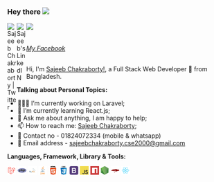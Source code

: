 ### Hey there <img src="https://media.giphy.com/media/hvRJCLFzcasrR4ia7z/giphy.gif" width="25px">

<a href="https://twitter.com/SajeebChakrabo8">
  <img align="left" alt="Sajeeb Chakraborty | Twitter" width="22px" src="https://raw.githubusercontent.com/peterthehan/peterthehan/master/assets/twitter.svg" />
</a>
<a href="https://www.linkedin.com/in/sajeeb-chakraborty-1b944a163/">
  <img align="left" alt="Sajeeb's LinkedIN" width="22px" src="https://raw.githubusercontent.com/peterthehan/peterthehan/master/assets/linkedin.svg" />
</a>

 

![](https://visitor-badge.glitch.me/badge?page_id=SajeebChakraborty)

<br />

<a href="https://www.facebook.com/sajeeb.chakraborty">
    <i class="fa-brands fa-facebook">My Facebook</i>
 </a>

<br />


<br />

Hi, I'm [Sajeeb Chakraborty!](https://github.com/SajeebChakraborty), a Full Stack Web Developer 🚀 from Bangladesh.


  
**Talking about Personal Topics:**

- 👨🏽‍💻 I’m currently working on Laravel;
- 🌱 I’m currently learning React.js; 
- 💬 Ask me about anything, I am happy to help;
- 📫 How to reach me: [Sajeeb Chakraborty](https://www.facebook.com/sajeeb.chakraborty);
- 💬 Contact no - 01824072334 (mobile & whatsapp)
- 🌱 Email address - sajeebchakraborty.cse2000@gmail.com


**Languages, Framework, Library & Tools:**  

<code><img height="20" src="https://raw.githubusercontent.com/github/explore/80688e429a7d4ef2fca1e82350fe8e3517d3494d/topics/laravel/laravel.png"></code>
<code><img height="20" src="https://raw.githubusercontent.com/github/explore/80688e429a7d4ef2fca1e82350fe8e3517d3494d/topics/php/php.png"></code>
<code><img height="20" src="https://raw.githubusercontent.com/github/explore/80688e429a7d4ef2fca1e82350fe8e3517d3494d/topics/mysql/mysql.png"></code>
<code><img height="20" src="https://raw.githubusercontent.com/github/explore/80688e429a7d4ef2fca1e82350fe8e3517d3494d/topics/java/java.png"></code>
<code><img height="20" src="https://raw.githubusercontent.com/github/explore/80688e429a7d4ef2fca1e82350fe8e3517d3494d/topics/html/html.png"></code>
<code><img height="20" src="https://raw.githubusercontent.com/github/explore/80688e429a7d4ef2fca1e82350fe8e3517d3494d/topics/css/css.png"></code>
<code><img height="20" src="https://raw.githubusercontent.com/github/explore/80688e429a7d4ef2fca1e82350fe8e3517d3494d/topics/bootstrap/bootstrap.png"></code>
<code><img height="20" src="https://raw.githubusercontent.com/github/explore/80688e429a7d4ef2fca1e82350fe8e3517d3494d/topics/javascript/javascript.png"></code>
<code><img height="20" src="https://raw.githubusercontent.com/github/explore/80688e429a7d4ef2fca1e82350fe8e3517d3494d/topics/npm/npm.png"></code>
<code><img height="20" src="https://raw.githubusercontent.com/github/explore/80688e429a7d4ef2fca1e82350fe8e3517d3494d/topics/nodejs/nodejs.png"></code>
<code><img height="20" src="https://raw.githubusercontent.com/github/explore/80688e429a7d4ef2fca1e82350fe8e3517d3494d/topics/mongoose/mongoose.png"></code>
<code><img height="20" src="https://raw.githubusercontent.com/github/explore/80688e429a7d4ef2fca1e82350fe8e3517d3494d/topics/react/react.png"></code>






